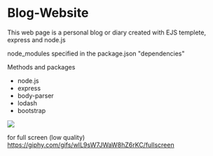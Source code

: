 # Blog-Website
This web page is a personal blog or diary created with EJS templete, express and node.js


node_modules specified in the package.json "dependencies"

Methods and packages 
- node.js
- express
- body-parser
- lodash
- bootstrap

![](https://media.giphy.com/media/wIL9sW7JWaW8hZ6rKC/giphy.gif)

for full screen (low quality) https://giphy.com/gifs/wIL9sW7JWaW8hZ6rKC/fullscreen